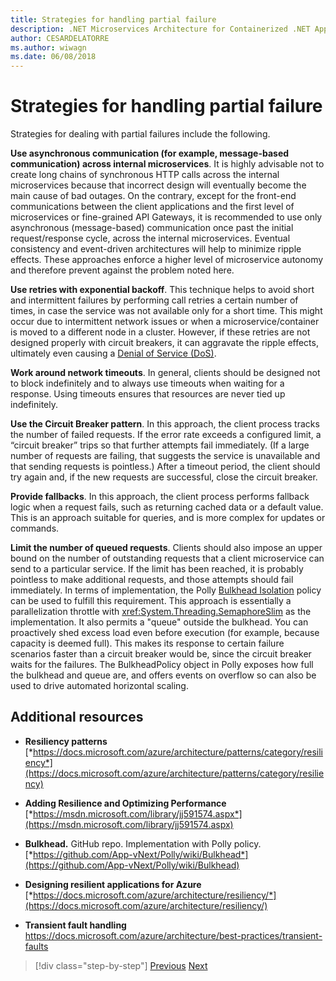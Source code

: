 ```yaml
---
title: Strategies for handling partial failure
description: .NET Microservices Architecture for Containerized .NET Applications | Strategies for handling partial failure
author: CESARDELATORRE
ms.author: wiwagn
ms.date: 06/08/2018
---
```

# Strategies for handling partial failure

Strategies for dealing with partial failures include the following.

**Use asynchronous communication (for example, message-based communication) across internal microservices**. It is highly advisable not to create long chains of synchronous HTTP calls across the internal microservices because that incorrect design will eventually become the main cause of bad outages. On the contrary, except for the front-end communications between the client applications and the first level of microservices or fine-grained API Gateways, it is recommended to use only asynchronous (message-based) communication once past the initial request/response cycle, across the internal microservices. Eventual consistency and event-driven architectures will help to minimize ripple effects. These approaches enforce a higher level of microservice autonomy and therefore prevent against the problem noted here.

**Use retries with exponential backoff**. This technique helps to avoid short and intermittent failures by performing call retries a certain number of times, in case the service was not available only for a short time. This might occur due to intermittent network issues or when a microservice/container is moved to a different node in a cluster. However, if these retries are not designed properly with circuit breakers, it can aggravate the ripple effects, ultimately even causing a [Denial of Service (DoS)](https://en.wikipedia.org/wiki/Denial-of-service_attack).

**Work around network timeouts**. In general, clients should be designed not to block indefinitely and to always use timeouts when waiting for a response. Using timeouts ensures that resources are never tied up indefinitely.

**Use the Circuit Breaker pattern**. In this approach, the client process tracks the number of failed requests. If the error rate exceeds a configured limit, a “circuit breaker” trips so that further attempts fail immediately. (If a large number of requests are failing, that suggests the service is unavailable and that sending requests is pointless.) After a timeout period, the client should try again and, if the new requests are successful, close the circuit breaker.

**Provide fallbacks**. In this approach, the client process performs fallback logic when a request fails, such as returning cached data or a default value. This is an approach suitable for queries, and is more complex for updates or commands.

**Limit the number of queued requests**. Clients should also impose an upper bound on the number of outstanding requests that a client microservice can send to a particular service. If the limit has been reached, it is probably pointless to make additional requests, and those attempts should fail immediately. In terms of implementation, the Polly [Bulkhead Isolation](https://github.com/App-vNext/Polly/wiki/Bulkhead) policy can be used to fulfill this requirement. This approach is essentially a parallelization throttle with <xref:System.Threading.SemaphoreSlim> as the implementation. It also permits a "queue" outside the bulkhead. You can proactively shed excess load even before execution (for example, because capacity is deemed full). This makes its response to certain failure scenarios faster than a circuit breaker would be, since the circuit breaker waits for the failures. The BulkheadPolicy object in Polly exposes how full the bulkhead and queue are, and offers events on overflow so can also be used to drive automated horizontal scaling.

## Additional resources

- **Resiliency patterns**
  [*https://docs.microsoft.com/azure/architecture/patterns/category/resiliency*](https://docs.microsoft.com/azure/architecture/patterns/category/resiliency)

- **Adding Resilience and Optimizing Performance**
  [*https://msdn.microsoft.com/library/jj591574.aspx*](https://msdn.microsoft.com/library/jj591574.aspx)

- **Bulkhead.** GitHub repo. Implementation with Polly policy.\
  [*https://github.com/App-vNext/Polly/wiki/Bulkhead*](https://github.com/App-vNext/Polly/wiki/Bulkhead)

- **Designing resilient applications for Azure**
  [*https://docs.microsoft.com/azure/architecture/resiliency/*](https://docs.microsoft.com/azure/architecture/resiliency/)

- **Transient fault handling**
  <https://docs.microsoft.com/azure/architecture/best-practices/transient-faults>


> [!div  class="step-by-step"]
> [Previous](handle-partial-failure.md)
> [Next](implement-retries-exponential-backoff.md)

